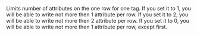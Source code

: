 Limits number of attributes on the one row for one tag.
If you set it to 1, you will be able to write not more then 1 attribute per row.
If you set it to 2, you will be able to write not more then 2 attribute per row.
If you set it to 0, you will be able to write not more then 1 attribute per row, except first.